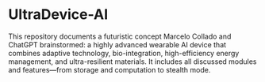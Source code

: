 # UltraDevice-AI
This repository documents a futuristic concept Marcelo Collado and ChatGPT brainstormed: a highly advanced wearable AI device that combines adaptive technology, bio-integration, high-efficiency energy management, and ultra-resilient materials. It includes all discussed modules and features—from storage and computation to stealth mode.
